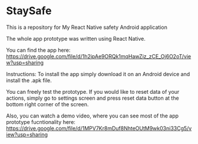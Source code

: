# StaySafe
This is a repository for My React Native safety Android application 

The whole app prototype was written using React Native.

You can find the app here: https://drive.google.com/file/d/1h2jpAe9ORQk1mqHawZiz_zCE_Oj6O2oT/view?usp=sharing

Instructions:
To install the app simply download it on an Android device and install the .apk file.

You can freely test the prototype. If you would like to reset data of your actions, simply go to settings screen and press reset data button at the bottom right corner of the screen.

Also, you can watch a demo video, where you can see most of the app prototype fucntionality here: https://drive.google.com/file/d/1MPV7Kr8mDuf8NhteOUtM9wk03ni33Cg5/view?usp=sharing
